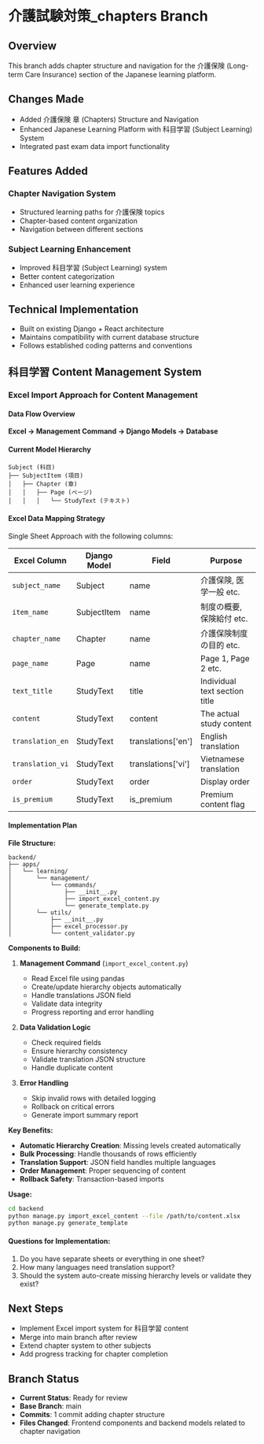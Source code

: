 # 介護試験対策_chapters Branch

## Overview

This branch adds chapter structure and navigation for the 介護保険 (Long-term Care Insurance) section of the Japanese learning platform.

## Changes Made

- Added 介護保険 章 (Chapters) Structure and Navigation
- Enhanced Japanese Learning Platform with 科目学習 (Subject Learning) System
- Integrated past exam data import functionality

## Features Added

### Chapter Navigation System
- Structured learning paths for 介護保険 topics
- Chapter-based content organization
- Navigation between different sections

### Subject Learning Enhancement
- Improved 科目学習 (Subject Learning) system
- Better content categorization
- Enhanced user learning experience

## Technical Implementation

- Built on existing Django + React architecture
- Maintains compatibility with current database structure
- Follows established coding patterns and conventions

## 科目学習 Content Management System

### Excel Import Approach for Content Management

#### Data Flow Overview
**Excel → Management Command → Django Models → Database**

#### Current Model Hierarchy
```
Subject (科目)
├── SubjectItem (項目)
│   ├── Chapter (章)
│   │   ├── Page (ページ)
│   │   │   └── StudyText (テキスト)
```

#### Excel Data Mapping Strategy
Single Sheet Approach with the following columns:

| Excel Column | Django Model | Field | Purpose |
|--------------|--------------|-------|---------|
| `subject_name` | Subject | name | 介護保険, 医学一般 etc. |
| `item_name` | SubjectItem | name | 制度の概要, 保険給付 etc. |
| `chapter_name` | Chapter | name | 介護保険制度の目的 etc. |
| `page_name` | Page | name | Page 1, Page 2 etc. |
| `text_title` | StudyText | title | Individual text section title |
| `content` | StudyText | content | The actual study content |
| `translation_en` | StudyText | translations['en'] | English translation |
| `translation_vi` | StudyText | translations['vi'] | Vietnamese translation |
| `order` | StudyText | order | Display order |
| `is_premium` | StudyText | is_premium | Premium content flag |

#### Implementation Plan

**File Structure:**
```
backend/
├── apps/
│   └── learning/
│       └── management/
│           └── commands/
│               ├── __init__.py
│               ├── import_excel_content.py
│               └── generate_template.py
│       └── utils/
│           ├── __init__.py
│           ├── excel_processor.py
│           └── content_validator.py
```

**Components to Build:**
1. **Management Command** (`import_excel_content.py`)
   - Read Excel file using pandas
   - Create/update hierarchy objects automatically
   - Handle translations JSON field
   - Validate data integrity
   - Progress reporting and error handling

2. **Data Validation Logic**
   - Check required fields
   - Ensure hierarchy consistency
   - Validate translation JSON structure
   - Handle duplicate content

3. **Error Handling**
   - Skip invalid rows with detailed logging
   - Rollback on critical errors
   - Generate import summary report

**Key Benefits:**
- **Automatic Hierarchy Creation**: Missing levels created automatically
- **Bulk Processing**: Handle thousands of rows efficiently
- **Translation Support**: JSON field handles multiple languages
- **Order Management**: Proper sequencing of content
- **Rollback Safety**: Transaction-based imports

**Usage:**
```bash
cd backend
python manage.py import_excel_content --file /path/to/content.xlsx
python manage.py generate_template
```

#### Questions for Implementation:
1. Do you have separate sheets or everything in one sheet?
2. How many languages need translation support?
3. Should the system auto-create missing hierarchy levels or validate they exist?

## Next Steps

- Implement Excel import system for 科目学習 content
- Merge into main branch after review
- Extend chapter system to other subjects
- Add progress tracking for chapter completion

## Branch Status

- **Current Status**: Ready for review
- **Base Branch**: main
- **Commits**: 1 commit adding chapter structure
- **Files Changed**: Frontend components and backend models related to chapter navigation